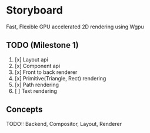 # Storyboard
Fast, Flexible GPU accelerated 2D rendering using Wgpu

## TODO (Milestone 1)
1. [x] Layout api
2. [x] Component api
3. [x] Front to back renderer
4. [x] Primitive(Triangle, Rect) rendering
5. [x] Path rendering
6. [ ] Text rendering

## Concepts
TODO::
Backend, Compositor, Layout, Renderer